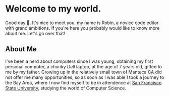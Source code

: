 # Welcome to my world.

Good day 👋. It's nice to meet you, my name is Robin, a novice code editor with grand ambitions. If you're here you probably would like to know more about me. Let's go over that!

## About Me

I've been a nerd about computers since I was young, obtaining my first personal computer, a chunky *Dell* laptop, at the age of 7 years old, gifted to me by my father. Growing up in the relatively small town of Manteca CA did not offer me many opportunities, so as soon as I was able I took a journey to the Bay Area, where I now find myself to be in attendence at [San Francisco State University](https://www.sfsu.edu/), studying the world of Computer Science.

<!--
**RubeculaBee/RubeculaBee** is a ✨ _special_ ✨ repository because its `README.md` (this file) appears on your GitHub profile.

Here are some ideas to get you started:

- 🔭 I’m currently working on ...
- 🌱 I’m currently learning ...
- 👯 I’m looking to collaborate on ...
- 🤔 I’m looking for help with ...
- 💬 Ask me about ...
- 📫 How to reach me: ...
- 😄 Pronouns: ...
- ⚡ Fun fact: ...
-->

